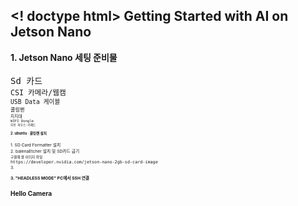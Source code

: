 <! doctype html> 
Getting Started with AI on Jetson Nano
-
<div stlye="text-align: left;">
<b> 1. Jetson Nano  세팅 준비물</b>
<br>
<br>
<TT> Sd 카드</TT>
<small><br>
<TT> CSI 카메라/웹캠</TT>
<small><br>
<TT> USB Data 케이블 </TT>
<small><br>
<TT> 쿨링팬 </TT>
<small><br>
<TT> 지지대</TT>
<small><br>
<TT> WIFI Dongle</TT>
<small><br>
<TT> 무선 마우스<span>&#183;</span>키패드</TT>
<br>   
<br>   
<b><big> 2. ubuntu <span>&#183;</span> 쿨링팬 설치<big></b>
<br>
<br> 
1. SD Card Formatter 설치
<br>    
2. balenaEtcher 설치 및 SD카드 굽기
<br><small>구울때 쓸 이미지 파일</small>
<br><TT>https://developer.nvidia.com/jetson-nano-2gb-sd-card-image </TT>
<br>
3.
  

<b> 3. "HEADLESS MODE" PC에서 SSH 연결</b>

Hello Camera
-
  
</html> 
